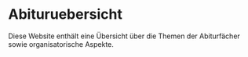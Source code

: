# Abituruebersicht
Diese Website enthält eine Übersicht über die Themen der Abiturfächer sowie organisatorische Aspekte.
